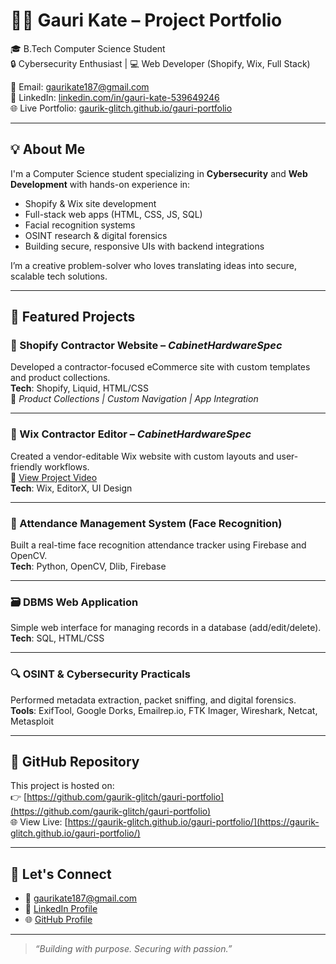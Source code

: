 # 👩‍💻 Gauri Kate – Project Portfolio

🎓 B.Tech Computer Science Student  
🔒 Cybersecurity Enthusiast | 💻 Web Developer (Shopify, Wix, Full Stack)  

📧 Email: [gaurikate187@gmail.com](mailto:gaurikate187@gmail.com)  
🔗 LinkedIn: [linkedin.com/in/gauri-kate-539649246](https://www.linkedin.com/in/gauri-kate-539649246)  
🌐 Live Portfolio: [gaurik-glitch.github.io/gauri-portfolio](https://gaurik-glitch.github.io/gauri-portfolio)

---

## 💡 About Me

I'm a Computer Science student specializing in **Cybersecurity** and **Web Development** with hands-on experience in:

- Shopify & Wix site development  
- Full-stack web apps (HTML, CSS, JS, SQL)  
- Facial recognition systems  
- OSINT research & digital forensics  
- Building secure, responsive UIs with backend integrations  

I’m a creative problem-solver who loves translating ideas into secure, scalable tech solutions.

---

## 🚀 Featured Projects

### 🛒 Shopify Contractor Website – *CabinetHardwareSpec*
Developed a contractor-focused eCommerce site with custom templates and product collections.  
**Tech**: Shopify, Liquid, HTML/CSS  
🔹 *Product Collections | Custom Navigation | App Integration*

---

### 🧱 Wix Contractor Editor – *CabinetHardwareSpec*
Created a vendor-editable Wix website with custom layouts and user-friendly workflows.  
🎥 [View Project Video](https://www.dropbox.com/scl/fi/z48l3znfg38acu514qbb8/Wix-Website-Editor-_-Cabinet-Hardware-S-1-Google-Chrome-2025-06-07-21-47-22.mp4?rlkey=u55pkifhz2xylm0i5bvk703ou&st=d00s0i9m&dl=0)  
**Tech**: Wix, EditorX, UI Design  

---

### 📸 Attendance Management System (Face Recognition)
Built a real-time face recognition attendance tracker using Firebase and OpenCV.  
**Tech**: Python, OpenCV, Dlib, Firebase  

---

### 🗃️ DBMS Web Application
Simple web interface for managing records in a database (add/edit/delete).  
**Tech**: SQL, HTML/CSS  

---

### 🔍 OSINT & Cybersecurity Practicals
Performed metadata extraction, packet sniffing, and digital forensics.  
**Tools**: ExifTool, Google Dorks, Emailrep.io, FTK Imager, Wireshark, Netcat, Metasploit  

---

## 📂 GitHub Repository

This project is hosted on:  
👉 [https://github.com/gaurik-glitch/gauri-portfolio](https://github.com/gaurik-glitch/gauri-portfolio)  
🌐 View Live: [https://gaurik-glitch.github.io/gauri-portfolio/](https://gaurik-glitch.github.io/gauri-portfolio/)

---

## 🤝 Let's Connect

- 📧 [gaurikate187@gmail.com](mailto:gaurikate187@gmail.com)  
- 💼 [LinkedIn Profile](https://www.linkedin.com/in/gauri-kate-539649246)  
- 🌐 [GitHub Profile](https://github.com/gaurik-glitch)

---

> *“Building with purpose. Securing with passion.”*
